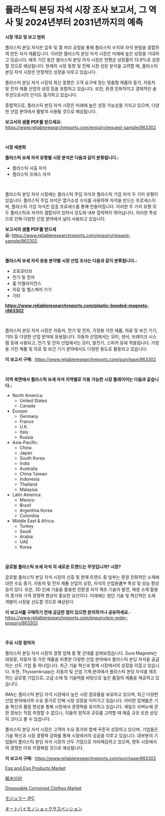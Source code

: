 <p><h1>플라스틱 본딩 자석 시장 조사 보고서, 그 역사 및 2024년부터 2031년까지의 예측</h1></p><p><strong>시장 개요 및 보고 범위</strong></p>
<p><p>플라스틱 본딩 자석은 압축 및 열 처리 공정을 통해 플라스틱 수지와 자석 분말을 결합하여 만든 자석 제품입니다. 이러한 플라스틱 본딩 자석 시장은 미래에 높은 성장을 기대하고 있습니다. 예측 기간 동안 플라스틱 본딩 자석 시장은 연평균 성장률이 13.9%로 성장할 것으로 예상됩니다. 현재의 시장 동향 및 전체 시장 성장 분석을 고려할 때, 플라스틱 본딩 자석 시장은 안정적인 성장을 이루고 있습니다.</p><p>플라스틱 본딩 자석 시장의 최신 동향은 고객 요구에 맞는 맞춤형 제품의 증가, 자동차 및 전자 제품 산업의 성장 등을 포함하고 있습니다. 또한, 환경 친화적이고 경제적인 솔루션으로서의 인식도 증가하고 있습니다.</p><p>종합적으로, 플라스틱 본딩 자석 시장은 미래에 높은 성장 가능성을 가지고 있으며, 다양한 산업 분야에서 활발히 사용될 것으로 예상됩니다.</p></p>
<p><strong>보고서의 샘플 PDF를 받으세요:</strong> <a href="https://www.reliableresearchreports.com/enquiry/request-sample/863302">https://www.reliableresearchreports.com/enquiry/request-sample/863302</a></p>
<p>&nbsp;</p>
<p><strong>시장 세분화</strong></p>
<p><strong>플라스틱 보세 자석 유형별 시장 분석은 다음과 같이 분류됩니다.:</strong></p>
<p><ul><li>플라스틱 사출 자석</li><li>플라스틱 프레스 자석</li></ul></p>
<p>&nbsp;</p>
<p><p>플라스틱 본딩 자석 시장에는 플라스틱 주입 자석과 플라스틱 가압 자석 두 가지 유형이 있습니다. 플라스틱 주입 자석은 열가소성 수지를 사용하여 자석을 만드는 프로세스이며, 플라스틱 가압 자석은 압출 프로세스를 통해 만들어집니다. 이러한 두 가지 유형 모두 플라스틱과 자석이 결합되어 있어서 강도와 내부 접착력이 뛰어납니다. 이러한 특성으로 인해 다양한 산업 분야에서 널리 사용되고 있습니다.</p></p>
<p><strong>보고서의 샘플 PDF를 받으세요:</strong>&nbsp;<a href="https://www.reliableresearchreports.com/enquiry/request-sample/863302">https://www.reliableresearchreports.com/enquiry/request-sample/863302</a></p>
<p>&nbsp;</p>
<p><strong> 플라스틱 보세 자석 응용 분야별 시장 산업 조사는 다음과 같이 분류됩니다.:</strong></p>
<p><ul><li>오토모티브</li><li>전기 및 전자</li><li>홈 어플라이언스</li><li>의료 및 헬스케어 기기</li><li>기타</li></ul></p>
<p><strong><a href="https://www.reliableresearchreports.com/plastic-bonded-magnets-r863302">https://www.reliableresearchreports.com/plastic-bonded-magnets-r863302</a></strong></p>
<p>&nbsp;</p>
<p><p>플라스틱 본딩 자석 시장은 자동차, 전기 및 전자, 가정용 가전 제품, 의료 및 보건 기기, 기타 등 다양한 산업 분야에 응용됩니다. 자동차 산업에서는 모터, 센서, 브레이크 시스템 등에 사용되고, 전기 및 전자 산업에서는 모터, 발전기, 스피커 등에 적용됩니다. 가정용 가전 제품 및 의료 및 보건 기기 분야에서도 다양한 용도로 활용되고 있습니다.</p></p>
<p><strong>이 보고서 구매:</strong>&nbsp; <a href="https://www.reliableresearchreports.com/purchase/863302">https://www.reliableresearchreports.com/purchase/863302</a></p>
<p>&nbsp;</p>
<p><strong>지역 측면에서 플라스틱 보세 자석 지역별로 이용 가능한 시장 플레이어는 다음과 같습니다.:</strong></p>
<p><ul>
    <li>
        North America:
        <ul>
            <li>United States</li>
            <li>Canada</li>
        </ul>
    </li>
    <li>
        Europe:
        <ul>
            <li>Germany</li>
            <li>France</li>
            <li>U.K.</li>
            <li>Italy</li>
            <li>Russia</li>
        </ul>
    </li>
    <li>
        Asia-Pacific:
        <ul>
            <li>China</li>
            <li>Japan</li>
            <li>South Korea</li>
            <li>India</li>
            <li>Australia</li>
            <li>China Taiwan</li>
            <li>Indonesia</li>
            <li>Thailand</li>
            <li>Malaysia</li>
        </ul>
    </li>
    <li>
        Latin America:
        <ul>
            <li>Mexico</li>
            <li>Brazil</li>
            <li>Argentina Korea</li>
            <li>Colombia</li>
        </ul>
    </li>
    <li>
        Middle East & Africa:
        <ul>
            <li>Turkey</li>
            <li>Saudi</li>
            <li>Arabia</li>
            <li>UAE</li>
            <li>Korea</li>
        </ul>
    </li>
    </ul></p>
<p>&nbsp;</p>
<p><strong>글로벌 플라스틱 보세 자석 의 새로운 트렌드는 무엇입니까? 시장?</strong></p>
<p><p>글로벌 플라스틱 본딩 자석 시장의 신흥 및 현재 트렌드 중 일부는 환경 친화적인 소재에 대한 수요 증가, 자동차 및 전자 제품 산업의 성장, 자석의 산업용進Ꝕ 특성 및 성능 향상 등이 있다. 또한, 3D 인쇄 기술을 활용한 친환경 자석 제조 기술의 발전, 재생 소재 활용의 증가와 가격 경쟁력 향상이 중요한 요인이다. 미래에는 첨단 기술 및 혁신적인 소재 개발이 시장을 선도할 것으로 예상된다.</p></p>
<p><strong>이 보고서를 구매하기 전에 궁금한 점이 있으면 문의하거나 공유하세요.</strong>- <a href="https://www.reliableresearchreports.com/enquiry/pre-order-enquiry/863302">https://www.reliableresearchreports.com/enquiry/pre-order-enquiry/863302</a></p>
<p>&nbsp;</p>
<p><strong>주요 시장 참여자</strong></p>
<p><p>플라스틱 본딩 자석 시장의 경쟁 업체 중 몇 군데를 살펴보겠습니다. Sura Magnets는 태양광, 자동차 및 가전 제품을 비롯한 다양한 산업 분야에서 플라스틱 본딩 자석을 공급하는 선두 기업 중 하나입니다. 최근 기술 혁신과 함께 시장에서의 성장을 이끌고 있습니다. 또한, Thyssenkrupp는 자동차 및 산업 기계 분야에서 플라스틱 본딩 자석을 제조하는 글로벌 기업으로, 고급 소재 및 기술력을 바탕으로 높은 품질의 제품을 제공하고 있습니다.</p><p>IMA는 플라스틱 본딩 자석 시장에서 높은 시장 점유율을 보유하고 있으며, 최근 다양한 산업 분야에서의 수요 증가로 인해 시장 성장을 이어가고 있습니다. 이러한 업체들은 기술 혁신과 품질 향상을 통해 시장에서 경쟁력을 유지하고 있습니다. 세일즈 리버뉴에 관한 정보는 직접 측정할 수 없으나, 이들의 업적과 규모를 고려할 때 매출 규모 또한 상당히 크다고 볼 수 있습니다.</p><p>플라스틱 본딩 자석 시장은 고객의 수요 증가와 함께 꾸준히 성장하고 있으며, 기업들은 기술 혁신과 시장 경쟁력 강화를 통해 시장에서의 성공을 이루고 있습니다. 대부분의 기업들이 플라스틱 본딩 자석 시장의 선두 기업으로 자리매김하고 있으며, 향후 시장에서의 경쟁은 더욱 치열해질 것으로 예상됩니다.</p></p>
<p><strong>이 보고서 구매:</strong>&nbsp;&nbsp;<a href="https://www.reliableresearchreports.com/purchase/863302">https://www.reliableresearchreports.com/purchase/863302</a></p>
<p><p><a href="https://github.com/WillieWoodard/Market-Research-Report-List-4/blob/main/egg-and-egg-products-market.md">Egg and Egg Products Market</a></p><p><a href="https://medium.com/@harmonybogan1944/%E7%B4%99%E6%B9%BF%E5%BA%A6%E8%A8%88%E5%B8%82%E5%A0%B4%E8%A6%8F%E6%A8%A1%E3%81%A8%E5%B8%82%E5%A0%B4%E5%8B%95%E5%90%91-%E5%AE%8C%E5%85%A8%E3%81%AA%E6%A5%AD%E7%95%8C%E6%A6%82%E8%A6%81-2024%E5%B9%B4%E3%81%8B%E3%82%892031%E5%B9%B4-4b4761b4734d">紙水分計</a></p><p><a href="https://issuu.com/reportprime-2/docs/disposable-conjoined-clothes-market-size-2030.pptx">Disposable Conjoined Clothes Market</a></p><p><a href="https://medium.com/@deonboer2023/%E3%83%A2%E3%82%B8%E3%83%A5%E3%83%A9%E3%83%BCipc%E5%B8%82%E5%A0%B4%E3%81%AF-2031%E5%B9%B4%E3%81%BE%E3%81%A7%E3%81%AE%E5%B8%82%E5%A0%B4%E3%82%B7%E3%82%A7%E3%82%A2-%E3%82%B5%E3%82%A4%E3%82%BA-%E3%81%8A%E3%82%88%E3%81%B3%E4%BA%88%E6%B8%AC%E3%82%92%E9%87%8D%E7%82%B9%E3%81%AB%E3%81%97%E3%81%A6%E3%81%84%E3%81%BE%E3%81%99-86216d888cae">モジュラー IPC</a></p><p><a href="https://github.com/EmoryYundt1935/Market-Research-Report-List-1/blob/main/842442218661.md">オートバイモノショックサスペンション</a></p></p>